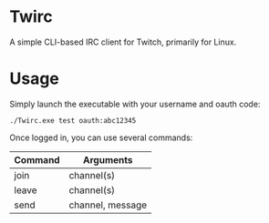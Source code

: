 Twirc
========

A simple CLI-based IRC client for Twitch, primarily for Linux.

Usage
=====
Simply launch the executable with your username and oauth code:
```
./Twirc.exe test oauth:abc12345
```

Once logged in, you can use several commands:

Command | Arguments
------- | ---------
join    | channel(s)
leave   | channel(s)
send    | channel, message
